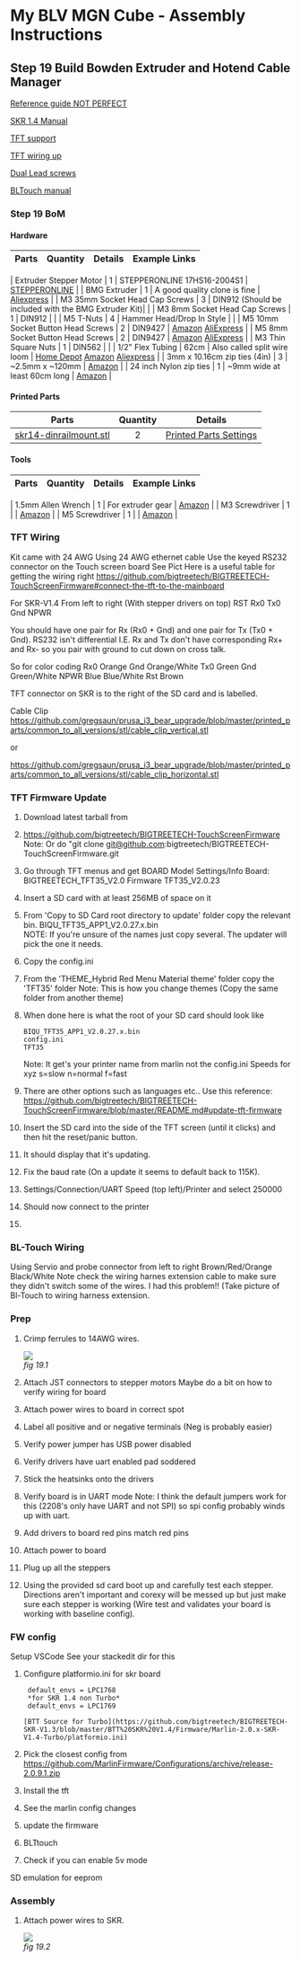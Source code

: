 # My BLV MGN Cube - Assembly Instructions

## Step 19 Build Bowden Extruder and Hotend Cable Manager

[Reference guide NOT PERFECT](https://www.makenprint.uk/3d-printing/3d-printing-guides/skr-v1-4-setup-guide/#pwrconnections)

[SKR 1.4 Manual](https://github.com/bigtreetech/BIGTREETECH-SKR-V1.3/raw/master/BTT%20SKR%20V1.4/BTT%20SKR%20V1.4%20Instruction%20Manual.pdf)

[TFT support](https://github.com/bigtreetech/BIGTREETECH-TouchScreenFirmware)

[TFT wiring up](https://www.youtube.com/watch?v=v0PCzHGXTgk)

[Dual Lead screws](https://www.youtube.com/watch?v=3jAFQdTk8iw&t=117s)

[BLTouch manual](https://5020dafe-17d8-4c4c-bf3b-914a8fdd5140.filesusr.com/ugd/f5a1c8_d40d077cf5c24918bd25b6524f649f11.pdf)


### Step 19 BoM

#### Hardware
| Parts     | Quantity | Details | Example Links |
|-----------|:--------:|---------|---------------|


| Extruder Stepper Motor | 1 | STEPPERONLINE 17HS16-2004S1 | [STEPPERONLINE](https://www.omc-stepperonline.com/nema-17-bipolar-45ncm-64oz-in-2a-42x42x40mm-4-wires-w-1m-cable-and-connector.html?search=17HS16-2004S1) |
| BMG Extruder | 1 | A good quality clone is fine | [Aliexpress](https://www.aliexpress.com/item/32917029058.html?spm=a2g0s.9042311.0.0.27424c4d85bUyI) |
| M3 35mm Socket Head Cap Screws | 3 | DIN912 (Should be included with the BMG Extruder Kit)| |
| M3 8mm Socket Head Cap Screws | 1 | DIN912 | |
| M5 T-Nuts | 4 | Hammer Head/Drop In Style | |
| M5 10mm Socket Button Head Screws | 2 | DIN9427 | [Amazon](https://amzn.to/3txrazT) [AliExpress](https://s.click.AliExpress.com/e/_ASWaER) |
| M5 8mm Socket Button Head Screws | 2 | DIN9427 | [Amazon](https://amzn.to/3txrazT) [AliExpress](https://s.click.AliExpress.com/e/_ASWaER) |
| M3 Thin Square Nuts | 1 | DIN562 | |
| 1/2" Flex Tubing | 62cm | Also called split wire loom | [Home Depot](https://www.homedepot.com/p/Gardner-Bender-3-8-in-and-1-2-in-Flex-Tubing-7-ft-and-10-ft-Combo-Pack-FLX-538C10/205588197#product-overview) [Amazon](https://www.amazon.com/Gardner-Bender-FLX-538C10-Assorted-Corrugated/dp/B01MSN7D25/ref=sr_1_10?dchild=1&keywords=split%2Bflex%2Btubing%2B1%2F2%22&qid=1628354523&s=hi&sr=1-10&th=1) [Aliexpress](https://www.aliexpress.com/item/32855974110.html?spm=a2g0o.productlist.0.0.112a72eas6e75a&algo_pvid=6370ddcb-8c94-4862-98e7-a1bb0f65fe20&algo_exp_id=6370ddcb-8c94-4862-98e7-a1bb0f65fe20-28) |
| 3mm x 10.16cm zip ties (4in)  | 3 | ~2.5mm x ~120mm | [Amazon](https://amzn.to/3p2nDaE) |
| 24 inch Nylon zip ties | 1 | ~9mm wide at least 60cm long | [Amazon](https://www.lowes.com/pd/Utilitech-15-Pack-24-in-Cable-Ties/50005756) |

#### Printed Parts
| Parts     | Quantity | Details |
|-----------|:--------:|---------|
| [skr14-dinrailmount.stl](../../extra/din-rail-mount-skr-board/files/skr14-dinrailmount.stl) | 2 | [Printed Parts Settings](../partsSettings.md) |

#### Tools
| Parts     | Quantity | Details | Example Links |
|-----------|:--------:|---------|---------------|

| 1.5mm Allen Wrench | 1 | For extruder gear | [Amazon](https://amzn.to/3qNmEgs) |
| M3 Screwdriver | 1 | | [Amazon](https://amzn.to/3qNmEgs) |
| M5 Screwdriver | 1 | | [Amazon](https://amzn.to/3qNmEgs) |

### TFT Wiring
Kit came with 24 AWG
Using 24 AWG ethernet cable
Use the keyed RS232 connector on the Touch screen board See Pict
Here is a useful table for getting the wiring right https://github.com/bigtreetech/BIGTREETECH-TouchScreenFirmware#connect-the-tft-to-the-mainboard

For SKR-V1.4 From left to right (With stepper drivers on top)
RST Rx0 Tx0 Gnd NPWR

You should have one pair for Rx (Rx0 + Gnd) and one pair for Tx (Tx0 + Gnd). RS232 isn't differential I.E. Rx and Tx don't have corresponding Rx+ and Rx- so you pair with ground to cut down on cross talk.

So for color coding
Rx0 Orange
Gnd Orange/White
Tx0 Green
Gnd Green/White
NPWR Blue Blue/White
Rst Brown

TFT connector on SKR is to the right of the SD card and is labelled.

Cable Clip
https://github.com/gregsaun/prusa_i3_bear_upgrade/blob/master/printed_parts/common_to_all_versions/stl/cable_clip_vertical.stl

or 

https://github.com/gregsaun/prusa_i3_bear_upgrade/blob/master/printed_parts/common_to_all_versions/stl/cable_clip_horizontal.stl

### TFT Firmware Update
1. Download latest tarball from
2. https://github.com/bigtreetech/BIGTREETECH-TouchScreenFirmware
   Note: Or do "git clone git@github.com:bigtreetech/BIGTREETECH-TouchScreenFirmware.git
3. Go through TFT menus and get BOARD Model
   Settings/Info
   Board: BIGTREETECH_TFT35_V2.0
   Firmware TFT35_V2.0.23

4. Insert a SD card with at least 256MB of space on it
4. From 'Copy to SD Card root directory to update' folder copy the relevant bin.
   BIQU_TFT35_APP1_V2.0.27.x.bin  
   NOTE: If you're unsure of the names just copy several. The updater will pick the one it needs.
6. Copy the config.ini
7. From the 'THEME_Hybrid Red Menu Material theme' folder copy the 'TFT35' folder
   Note: This is how you change themes (Copy the same folder from another theme)
8. When done here is what the root of your SD card should look like

       BIQU_TFT35_APP1_V2.0.27.x.bin
       config.ini
       TFT35

   Note: It get's your printer name from marlin not the config.ini
   Speeds for xyz s=slow n=normal f=fast

9. There are other options such as languages etc.. Use this reference:  
   https://github.com/bigtreetech/BIGTREETECH-TouchScreenFirmware/blob/master/README.md#update-tft-firmware

10. Insert the SD card into the side of the TFT screen (until it clicks) and then hit the reset/panic button.
11. It should display that it's updating.
12. Fix the baud rate (On a update it seems to default back to 115K).
13. Settings/Connection/UART Speed (top left)/Printer and select 250000
14. Should now connect to the printer
15. 


### BL-Touch Wiring
Using Servio and probe connector from left to right
Brown/Red/Orange Black/White Note check the wiring harnes extension cable to make sure they didn't switch some of the wires. I had this problem!! (Take picture of Bl-Touch to wiring harness extension.

### Prep
1. Crimp ferrules to 14AWG wires.

    ![](img/19-CrimpWires.JPG)\
    *fig 19.1*

2. Attach JST connectors to stepper motors
   Maybe do a bit on how to verify wiring for board
2. Attach power wires to board in correct spot
3. Label all positive and or negative terminals (Neg is probably easier)
4. Verify power jumper has USB power disabled
2. Verify drivers have uart enabled pad soddered
3. Stick the heatsinks onto the drivers
4. Verify board is in UART mode
   Note: I think the default jumpers work for this (2208's only have UART and not SPI) so spi config probably winds up with uart.
3. Add drivers to board red pins match red pins
4. Attach power to board
5. Plug up all the steppers
6. Using the provided sd card boot up and carefully test each stepper. Directions aren't important and corexy will be messed up but just make sure each stepper is working (Wire test and validates your board is working with baseline config).

### FW config
Setup VSCode See your stackedit dir for this
1. Configure platformio.ini for skr board
   
        default_envs = LPC1768  
        *for SKR 1.4 non Turbo*
        default_envs = LPC1769

       [BTT Source for Turbo](https://github.com/bigtreetech/BIGTREETECH-SKR-V1.3/blob/master/BTT%20SKR%20V1.4/Firmware/Marlin-2.0.x-SKR-V1.4-Turbo/platformio.ini)

2. Pick the closest config from 
https://github.com/MarlinFirmware/Configurations/archive/release-2.0.9.1.zip

3. Install the tft
4. See the marlin config changes
5. update the firmware
6. BLTtouch
7.  Check if you can enable 5v mode
  


SD emulation for eeprom

### Assembly
1. Attach power wires to SKR.

    ![](img/19-PowerWires.JPG)\
    *fig 19.2*
